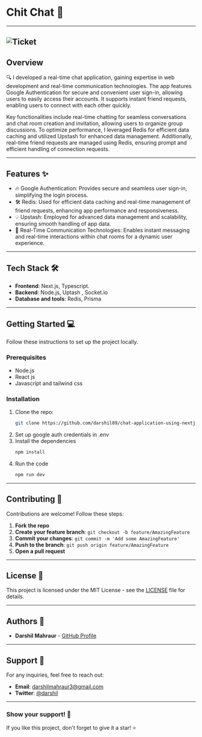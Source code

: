 # **Chit Chat** 🚀

---
![Ticket](https://i.giphy.com/media/v1.Y2lkPTc5MGI3NjExNWpiaWYwMTA1Y3NyYTlwazE1aWlvbm9lYjFybTU2MnhwYXc5aHJlbSZlcD12MV9pbnRlcm5hbF9naWZfYnlfaWQmY3Q9Zw/UevalSWg5twQeqpc8Q/giphy.gif)
---

## **Overview**

🔍 I developed a real-time chat application, gaining expertise in web development and real-time communication technologies. The app features Google Authentication for secure and convenient user sign-in, allowing users to easily access their accounts. It supports instant friend requests, enabling users to connect with each other quickly.

Key functionalities include real-time chatting for seamless conversations and chat room creation and invitation, allowing users to organize group discussions. To optimize performance, I leveraged Redis for efficient data caching and utilized Upstash for enhanced data management. Additionally, real-time friend requests are managed using Redis, ensuring prompt and efficient handling of connection requests.

---

## **Features** ✨

- 🔥 Google Authentication: Provides secure and seamless user sign-in, simplifying the login process.
- 🛠️ Redis: Used for efficient data caching and real-time management of friend requests, enhancing app performance and responsiveness.
- 💡 Upstash: Employed for advanced data management and scalability, ensuring smooth handling of app data.
- 🚀 Real-Time Communication Technologies: Enables instant messaging and real-time interactions within chat rooms for a dynamic user experience.


---

## **Tech Stack** 🛠️

- **Frontend**: Next.js, Typescript.
- **Backend**: Node.js, Uptash , Socket.io
- **Database and tools**: Redis, Prisma

---

## **Getting Started** 💻

Follow these instructions to set up the project locally.

### **Prerequisites**

- Node.js
- React js
- Javascript and tailwind css

### **Installation**

1. Clone the repo:
   ```bash
   git clone https://github.com/darshil89/chat-application-using-nextjs.git
   ```
2. Set up google auth credentials in .env
3. Install the dependencies
    ```bash
   npm install
   ```
4. Run the code
    ```bash
   npm run dev
   ```

---

## **Contributing** 🤝

Contributions are welcome! Follow these steps:

1. **Fork the repo**
2. **Create your feature branch**: `git checkout -b feature/AmazingFeature`
3. **Commit your changes**: `git commit -m 'Add some AmazingFeature'`
4. **Push to the branch**: `git push origin feature/AmazingFeature`
5. **Open a pull request**

---

## **License** 📝

This project is licensed under the MIT License - see the [LICENSE](LICENSE) file for details.

---

## **Authors** 👥

- **Darshil Mahraur** - [GitHub Profile](https://github.com/darshil89)
---

## **Support** 💬

For any inquiries, feel free to reach out:

- **Email**: darshilmahraur3@gmail.com
- **Twitter**: [@darshil](https://x.com/DMahraur?t=vJsxXpuPpqOON9kH4Tr8jw&s=09)

---

### **Show your support!** 🌟

If you like this project, don't forget to give it a star! ⭐

